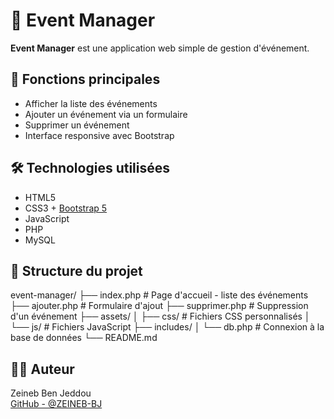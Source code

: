 # 🎉 Event Manager

**Event Manager** est une application web simple de gestion d'événement.

## 🚀 Fonctions principales

- Afficher la liste des événements
- Ajouter un événement via un formulaire
- Supprimer un événement
- Interface responsive avec Bootstrap

## 🛠️ Technologies utilisées

- HTML5
- CSS3 + [Bootstrap 5](https://getbootstrap.com/)
- JavaScript 
- PHP 
- MySQL

## 📁 Structure du projet

event-manager/
├── index.php # Page d'accueil - liste des événements
├── ajouter.php # Formulaire d'ajout
├── supprimer.php # Suppression d'un événement
├── assets/
│ ├── css/ # Fichiers CSS personnalisés
│ └── js/ # Fichiers JavaScript
├── includes/
│ └── db.php # Connexion à la base de données
└── README.md

## 👩‍💻 Auteur

Zeineb Ben Jeddou  
[GitHub - @ZEINEB-BJ](https://github.com/ZEINEB-BJ)


